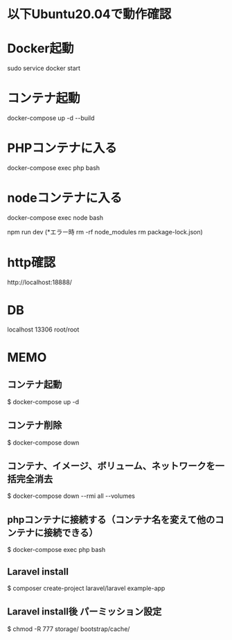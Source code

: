 # 以下Ubuntu20.04で動作確認

# Docker起動
sudo service docker start

# コンテナ起動
docker-compose up -d --build

# PHPコンテナに入る
docker-compose exec php bash

# nodeコンテナに入る
docker-compose exec node bash

npm run dev
(*エラー時 rm -rf node_modules rm package-lock.json)

# http確認
http://localhost:18888/

# DB
localhost 13306 root/root

# MEMO
## コンテナ起動
$ docker-compose up -d

## コンテナ削除
$ docker-compose down

## コンテナ、イメージ、ボリューム、ネットワークを一括完全消去
$ docker-compose down --rmi all --volumes

## phpコンテナに接続する（コンテナ名を変えて他のコンテナに接続できる）
$ docker-compose exec php bash

## Laravel install
$ composer create-project laravel/laravel example-app

## Laravel install後 パーミッション設定
$ chmod -R 777 storage/ bootstrap/cache/
